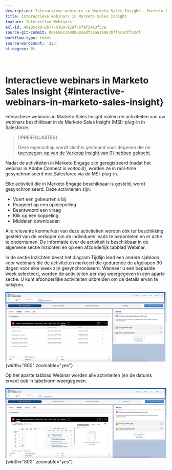 ```yaml
---
description: Interactieve webinars in Marketo Sales Insight - Marketo Docs - Productdocumentatie
title: Interactieve webinars in Marketo Sales Insight
feature: Interactive Webinars
exl-id: 49185c9d-6b77-4360-929f-bfaf54a3f5ca
source-git-commit: 09a656c3a0d0002edfa1a61b987bff4c1dff33cf
workflow-type: tm+mt
source-wordcount: '223'
ht-degree: 0%

---
```


# Interactieve webinars in Marketo Sales Insight {#interactive-webinars-in-marketo-sales-insight}

Interactieve webinars in Marketo Sales Insight maken de activiteiten van uw webinars beschikbaar in de Marketo Sales Insight (MSI)-plug-in in Salesforce.

>[!PREREQUISITES]
>
>Deze eigenschap wordt slechts gesteund voor degenen die de [&#x200B; toe:voegen-op van de Verkoop Insight van 0&rbrace; hebben gekocht.](https://business.adobe.com/nl/products/marketo/sales-intelligence-engagement.html)

Nadat de activiteiten in Marketo Engage zijn geregistreerd (nadat het webinar in Adobe Connect is voltooid), worden ze in real-time gesynchroniseerd met Salesforce via de MSI-plug-in.

Elke activiteit die in Marketo Engage beschikbaar is gesteld, wordt gesynchroniseerd. Deze activiteiten zijn:

* Voert een gebeurtenis bij
* Reageert op een opiniepeiling
* Beantwoord een vraag
* Klik op een koppeling
* Middelen downloaden

Alle relevante kenmerken van deze activiteiten worden ook ter beschikking gesteld van de verkoper om de individuele leads te beoordelen en er actie te ondernemen. De informatie over de activiteit is beschikbaar in de algemene sectie Inzichten en op een afzonderlijk tabblad Webinar.

In de sectie Inzichten bevat het diagram Tijdlijn lead een andere sjabloon voor webinars die de activiteiten markeert die gedurende de afgelopen 90 dagen voor elke week zijn gesynchroniseerd. Wanneer u een bepaalde week selecteert, worden de activiteiten per dag weergegeven in een aparte sectie. U kunt afzonderlijke activiteiten uitbreiden om de details ervan te bekijken.

![](assets/interactive-webinars-in-marketo-sales-insight-1.png){width="800" zoomable="yes"}

Op het aparte tabblad Webinar worden alle activiteiten (en de datums ervan) ook in tabelvorm weergegeven.

![](assets/interactive-webinars-in-marketo-sales-insight-2.png){width="800" zoomable="yes"}
